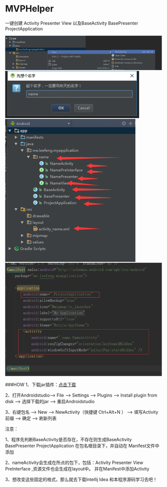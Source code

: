 # MVPHelper
一键创建 Activity Presenter View 以及BaseActivity BasePresenter ProjectApplication

<img src="./one.png"/>
<img src="./two.png"/>
<img src="./three.png"/>
<img src="./four.png"/>

###HOW
1、下载jar插件：<a href="https://raw.githubusercontent.com/limxing/MVPHelper/master/MVPHelper/MVPHelper.jar">点击下载</a>

2、打开Androidstudio--> File --> Settings --> Plugins --> Install plugin from disk --> 选择下载的jar
--> 重启Androidstudio

3、右键包名 --> New --> NewActivity（快捷键 Ctrl+Alt+N ） --> 填写Activity前缀 --> 确定 --> 刷新列表

注意：

1、程序先判断BaseActivity是否存在，不存在则生成BaseActivity BasePresenter ProjectApplication 在包名根目录下，并自动在
Manifest文件中添加

2、nameActivity会生成在所点的包下，包括：Activity Presenter View PreInterface ,资源文件也会生成在layout中。
并在Manifest中添加Activity

3、想改变这些固定的格式，那么就去下载Intellij Idea 和本程序源码学习去吧！